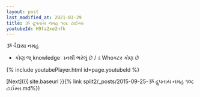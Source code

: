 ```yaml
---
layout: post
last_modified_at: 2021-03-29
title: ૐ દ્રુપતાય નમહ ૧૦૮ ટાઈમ્સ
youtubeId: H9fa2xe2nfk
---
```

 
 
 ૐ વૈદ્યયા નમહ  
 
 -  કોણ જ્ knowledgeાનથી ભરેલું છે / ડ Whoક્ટર કોણ છે 
 
  
 
  
 
 
 
 
 
 


{% include youtubePlayer.html id=page.youtubeId %}
 
[Next]({{ site.baseurl }}{% link  split2/_posts/2015-09-25-ૐ દ્રુપતાય નમહ ૧૦૮ ટાઈમ્સ.md%})
 
